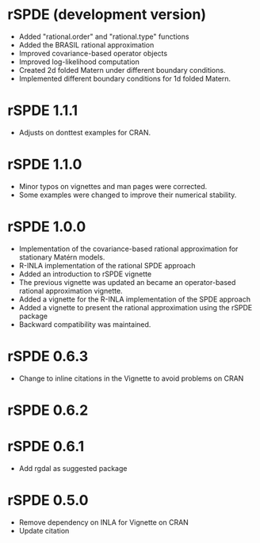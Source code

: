 # rSPDE (development version)
* Added "rational.order" and "rational.type" functions
* Added the BRASIL rational approximation
* Improved covariance-based operator objects
* Improved log-likelihood computation
* Created 2d folded Matern under different boundary conditions.
* Implemented different boundary conditions for 1d folded Matern.


# rSPDE 1.1.1
* Adjusts on donttest examples for CRAN.

# rSPDE 1.1.0
* Minor typos on vignettes and man pages were corrected.
* Some examples were changed to improve their numerical stability.

# rSPDE 1.0.0
* Implementation of the covariance-based rational approximation for stationary Matérn models.
* R-INLA implementation of the rational SPDE approach
* Added an introduction to rSPDE vignette
* The previous vignette was updated an became an operator-based rational approximation vignette.
* Added a vignette for the R-INLA implementation of the SPDE approach
* Added a vignette to present the rational approximation using the rSPDE package
* Backward compatibility was maintained.

# rSPDE 0.6.3
* Change to inline citations in the Vignette to avoid problems on CRAN

# rSPDE 0.6.2

# rSPDE 0.6.1
* Add rgdal as suggested package

# rSPDE 0.5.0
* Remove dependency on INLA for Vignette on CRAN 
* Update citation 
